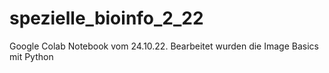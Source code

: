 # spezielle_bioinfo_2_22

Google Colab Notebook vom 24.10.22. Bearbeitet wurden die Image Basics mit Python
